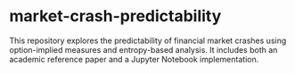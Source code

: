 # market-crash-predictability
This repository explores the predictability of financial market crashes using option-implied measures and entropy-based analysis. It includes both an academic reference paper and a Jupyter Notebook implementation.
